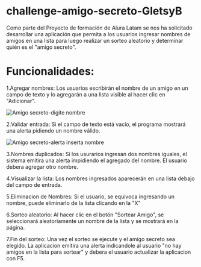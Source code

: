 # challenge-amigo-secreto-GletsyB
Como parte del Proyecto de formación de Alura Latam se nos ha solicitado desarrollar una aplicación que permita a los usuarios ingresar nombres de amigos en una lista para luego realizar un sorteo aleatorio y determinar quién es el "amigo secreto".
# Funcionalidades:
1.Agregar nombres: Los usuarios escribirán el nombre de un amigo en un campo de texto y lo agregarán a una lista visible al hacer clic en "Adicionar".

![Amigo secreto-digite nombre](https://github.com/user-attachments/assets/0af8bf35-3b6b-448e-92b1-b637dd7f94b5)

2.Validar entrada: Si el campo de texto está vacío, el programa mostrará una alerta pidiendo un nombre válido.

![Amigo secreto-alerta inserta nombre](https://github.com/user-attachments/assets/565d106c-29ef-46aa-8c73-eb0bda06dfb9)

3.Nombres duplicados: Si los usurarios ingresan dos nombres iguales, el sistema emitira una alerta impidiendo el agregado del nombre. El usuario debera agregar otro nombre.

4.Visualizar la lista: Los nombres ingresados aparecerán en una lista debajo del campo de entrada.

5.Eliminacion de Nombres: Si el usuario, se equivoca ingresando un nombre, puede eliminarlo de la lista clicando en la "X"

6.Sorteo aleatorio: Al hacer clic en el botón "Sortear Amigo", se seleccionará aleatoriamente un nombre de la lista y se mostrará en la página.

7.Fin del sorteo: Una vez el sorteo se ejecute y el amigo secreto sea elegido. La aplicacion emitira una alerta indicandole al usuario "no hay amigos en la lista para sortear" y debera el usuario actualizar la aplicacion con F5.
